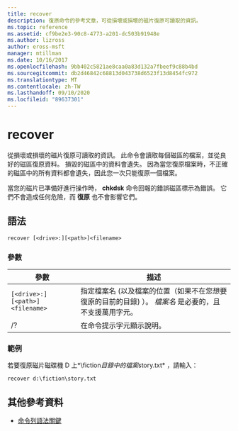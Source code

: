 ```yaml
---
title: recover
description: 復原命令的參考文章，可從損壞或損壞的磁片復原可讀取的資訊。
ms.topic: reference
ms.assetid: cf9be2e3-90c8-4773-a201-dc503b91948e
ms.author: lizross
author: eross-msft
manager: mtillman
ms.date: 10/16/2017
ms.openlocfilehash: 9bb402c5821ae8caa0a83d132a7fbeef9c88b4bd
ms.sourcegitcommit: db2d46842c68813d043738d6523f13d8454fc972
ms.translationtype: MT
ms.contentlocale: zh-TW
ms.lasthandoff: 09/10/2020
ms.locfileid: "89637301"
---
```

# <a name="recover"></a>recover

從損壞或損壞的磁片復原可讀取的資訊。 此命令會讀取每個磁區的檔案，並從良好的磁區復原資料。 損毀的磁區中的資料會遺失。 因為當您復原檔案時，不正確的磁區中的所有資料都會遺失，因此您一次只能復原一個檔案。

當您的磁片已準備好進行操作時， **chkdsk** 命令回報的錯誤磁區標示為錯誤。 它們不會造成任何危險，而 **復原** 也不會影響它們。

## <a name="syntax"></a>語法

```
recover [<drive>:][<path>]<filename>
```

### <a name="parameters"></a>參數

| 參數 | 描述 |
|--|--|
| `[<drive>:][<path>]<filename>` | 指定檔案名 (以及檔案的位置（如果不在您想要復原的目前的目錄) ）。 *檔案名* 是必要的，且不支援萬用字元。 |
| /? | 在命令提示字元顯示說明。 |

### <a name="examples"></a>範例

若要復原磁片磁碟機 D 上*\fiction*目錄中的檔案*story.txt* ，請輸入：

```
recover d:\fiction\story.txt
```

## <a name="additional-references"></a>其他參考資料

- [命令列語法關鍵](command-line-syntax-key.md)
